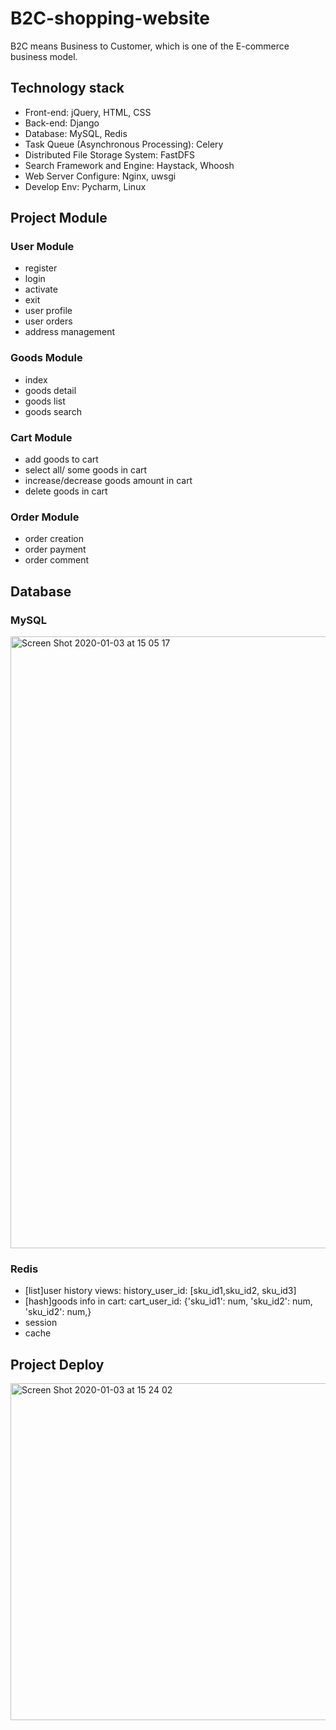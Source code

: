 # B2C-shopping-website
B2C means Business to Customer, which is one of the E-commerce business model.

## Technology stack
* Front-end: jQuery, HTML, CSS
* Back-end: Django
* Database: MySQL, Redis
* Task Queue (Asynchronous Processing): Celery
* Distributed File Storage System: FastDFS
* Search Framework and Engine: Haystack, Whoosh
* Web Server Configure: Nginx, uwsgi
* Develop Env: Pycharm, Linux

## Project Module
### User Module
* register
* login
* activate
* exit
* user profile 
* user orders
* address management

### Goods Module
* index
* goods detail
* goods list
* goods search

### Cart Module
* add goods to cart
* select all/ some goods in cart
* increase/decrease goods amount in cart 
* delete goods in cart

### Order Module
* order creation
* order payment
* order comment

## Database
### MySQL
<img width="979" alt="Screen Shot 2020-01-03 at 15 05 17" src="https://user-images.githubusercontent.com/43054004/71746425-ded98680-2e3a-11ea-80cb-e09620924fa6.png">

### Redis
* [list]user history views: history_user_id: [sku_id1,sku_id2, sku_id3]
* [hash]goods info in cart: cart_user_id: {'sku_id1': num, 'sku_id2': num, 'sku_id2': num,}
* session
* cache

## Project Deploy
<img width="539" alt="Screen Shot 2020-01-03 at 15 24 02" src="https://user-images.githubusercontent.com/43054004/71747223-177a5f80-2e3d-11ea-9d9e-7fd07234db27.png">
